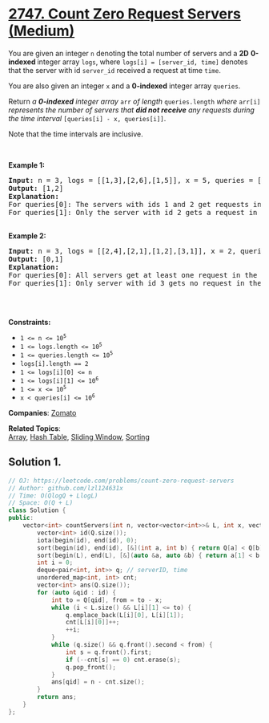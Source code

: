 # [2747. Count Zero Request Servers (Medium)](https://leetcode.com/problems/count-zero-request-servers)

<p>You are given an integer <code>n</code> denoting the total number of servers and a <strong>2D</strong> <strong>0-indexed </strong>integer array <code>logs</code>, where <code>logs[i] = [server_id, time]</code> denotes that the server with id <code>server_id</code> received a request at time <code>time</code>.</p>
<p>You are also given an integer <code>x</code> and a <strong>0-indexed</strong> integer array <code>queries</code>.</p>
<p>Return <em>a <strong>0-indexed</strong> integer array</em> <code>arr</code> <em>of length</em> <code>queries.length</code> <em>where</em> <code>arr[i]</code> <em>represents the number of servers that <strong>did not receive</strong> any requests during the time interval</em> <code>[queries[i] - x, queries[i]]</code>.</p>
<p>Note that the time intervals are inclusive.</p>
<p>&nbsp;</p>
<p><strong class="example">Example 1:</strong></p>
<pre><strong>Input:</strong> n = 3, logs = [[1,3],[2,6],[1,5]], x = 5, queries = [10,11]
<strong>Output:</strong> [1,2]
<strong>Explanation:</strong> 
For queries[0]: The servers with ids 1 and 2 get requests in the duration of [5, 10]. Hence, only server 3 gets zero requests.
For queries[1]: Only the server with id 2 gets a request in duration of [6,11]. Hence, the servers with ids 1 and 3 are the only servers that do not receive any requests during that time period.

</pre>
<p><strong class="example">Example 2:</strong></p>
<pre><strong>Input:</strong> n = 3, logs = [[2,4],[2,1],[1,2],[3,1]], x = 2, queries = [3,4]
<strong>Output:</strong> [0,1]
<strong>Explanation:</strong> 
For queries[0]: All servers get at least one request in the duration of [1, 3].
For queries[1]: Only server with id 3 gets no request in the duration [2,4].

</pre>
<p>&nbsp;</p>
<p><strong>Constraints:</strong></p>
<ul>
	<li><code>1 &lt;= n &lt;= 10<sup>5</sup></code></li>
	<li><code>1 &lt;= logs.length &lt;= 10<sup>5</sup></code></li>
	<li><code>1 &lt;= queries.length &lt;= 10<sup>5</sup></code></li>
	<li><code><font face="monospace">logs[i].length == 2</font></code></li>
	<li><code>1 &lt;= logs[i][0] &lt;= n</code></li>
	<li><code>1 &lt;= logs[i][1] &lt;= 10<sup>6</sup></code></li>
	<li><code>1 &lt;= x &lt;= 10<sup>5</sup></code></li>
	<li><code>x &lt;&nbsp;queries[i]&nbsp;&lt;= 10<sup>6</sup></code></li>
</ul>

**Companies**:
[Zomato](https://leetcode.com/company/zomato)

**Related Topics**:  
[Array](https://leetcode.com/tag/array/), [Hash Table](https://leetcode.com/tag/hash-table/), [Sliding Window](https://leetcode.com/tag/sliding-window/), [Sorting](https://leetcode.com/tag/sorting/)

## Solution 1.

```cpp
// OJ: https://leetcode.com/problems/count-zero-request-servers
// Author: github.com/lzl124631x
// Time: O(QlogQ + LlogL)
// Space: O(Q + L)
class Solution {
public:
    vector<int> countServers(int n, vector<vector<int>>& L, int x, vector<int>& Q) {
        vector<int> id(Q.size());
        iota(begin(id), end(id), 0);
        sort(begin(id), end(id), [&](int a, int b) { return Q[a] < Q[b]; });
        sort(begin(L), end(L), [&](auto &a, auto &b) { return a[1] < b[1]; });
        int i = 0;
        deque<pair<int, int>> q; // serverID, time
        unordered_map<int, int> cnt;
        vector<int> ans(Q.size());
        for (auto &qid : id) {
            int to = Q[qid], from = to - x;
            while (i < L.size() && L[i][1] <= to) {
                q.emplace_back(L[i][0], L[i][1]);
                cnt[L[i][0]]++;
                ++i;
            }
            while (q.size() && q.front().second < from) {
                int s = q.front().first;
                if (--cnt[s] == 0) cnt.erase(s);
                q.pop_front();
            }
            ans[qid] = n - cnt.size();
        }
        return ans;
    }
};
```